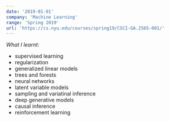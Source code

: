 ```yaml
---
date: '2019-01-01'
company: 'Machine Learning'
range: 'Spring 2019'
url: 'https://cs.nyu.edu/courses/spring19/CSCI-GA.2565-001/'
---
```


_What I learnt_:

- supervised learning
- regularization
- generalized linear models
- trees and forests
- neural networks
- latent variable models
- sampling and variatinal inference
- deep generative models
- causal inference
- reinforcement learning
